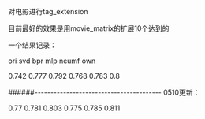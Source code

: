 对电影进行tag_extension

目前最好的效果是用movie_matrix的扩展10个达到的

一个结果记录：

ori svd bpr mlp neumf own

0.742 0.777 0.792 0.768 0.783 0.8

######----------------------------------------
0510更新：

0.77 0.781 0.803 0.775 0.785 0.811